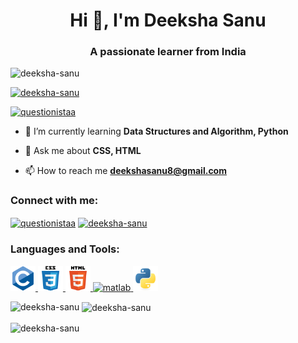 

<h1 align="center">Hi 👋, I'm Deeksha Sanu</h1>
<h3 align="center">A passionate learner from India</h3>

<p align="left"> <img src="https://komarev.com/ghpvc/?username=deeksha-sanu&label=Profile%20views&color=0e75b6&style=flat" alt="deeksha-sanu" /> </p>

<p align="left"> <a href="https://github.com/ryo-ma/github-profile-trophy"><img src="https://github-profile-trophy.vercel.app/?username=deeksha-sanu" alt="deeksha-sanu" /></a> </p>

<p align="left"> <a href="https://twitter.com/questionistaa" target="blank"><img src="https://img.shields.io/twitter/follow/questionistaa?logo=twitter&style=for-the-badge" alt="questionistaa" /></a> </p>

- 🌱 I’m currently learning **Data Structures and Algorithm, Python**

- 💬 Ask me about **CSS, HTML**

- 📫 How to reach me **deekshasanu8@gmail.com**

<h3 align="left">Connect with me:</h3>
<p align="left">
<a href="https://twitter.com/questionistaa" target="blank"><img align="center" src="https://raw.githubusercontent.com/rahuldkjain/github-profile-readme-generator/master/src/images/icons/Social/twitter.svg" alt="questionistaa" height="30" width="40" /></a>
<a href="https://linkedin.com/in/deeksha-sanu" target="blank"><img align="center" src="https://raw.githubusercontent.com/rahuldkjain/github-profile-readme-generator/master/src/images/icons/Social/linked-in-alt.svg" alt="deeksha-sanu" height="30" width="40" /></a>
</p>

<h3 align="left">Languages and Tools:</h3>
<p align="left"> <a href="https://www.cprogramming.com/" target="_blank"> <img src="https://raw.githubusercontent.com/devicons/devicon/master/icons/c/c-original.svg" alt="c" width="40" height="40"/> </a> <a href="https://www.w3schools.com/css/" target="_blank"> <img src="https://raw.githubusercontent.com/devicons/devicon/master/icons/css3/css3-original-wordmark.svg" alt="css3" width="40" height="40"/> </a> <a href="https://www.w3.org/html/" target="_blank"> <img src="https://raw.githubusercontent.com/devicons/devicon/master/icons/html5/html5-original-wordmark.svg" alt="html5" width="40" height="40"/> </a> <a href="https://www.mathworks.com/" target="_blank"> <img src="https://upload.wikimedia.org/wikipedia/commons/2/21/Matlab_Logo.png" alt="matlab" width="40" height="40"/> </a> <a href="https://www.python.org" target="_blank"> <img src="https://raw.githubusercontent.com/devicons/devicon/master/icons/python/python-original.svg" alt="python" width="40" height="40"/> </a> </p>

<p><img align="left" src="https://github-readme-stats.vercel.app/api/top-langs?username=deeksha-sanu&show_icons=true&locale=en&layout=compact" alt="deeksha-sanu" /></p>

<p>&nbsp;<img align="center" src="https://github-readme-stats.vercel.app/api?username=deeksha-sanu&show_icons=true&locale=en" alt="deeksha-sanu" /></p>

<p><img align="center" src="https://github-readme-streak-stats.herokuapp.com/?user=deeksha-sanu&" alt="deeksha-sanu" /></p>
